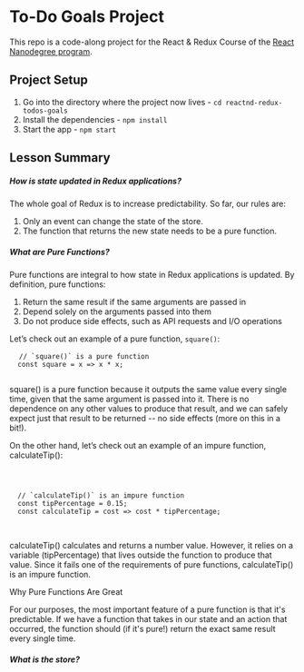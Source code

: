 # To-Do Goals Project

This repo is a code-along project for the React & Redux Course of the [React Nanodegree program](https://www.udacity.com/course/react-nanodegree--nd019).

## Project Setup
1. Go into the directory where the project now lives - `cd reactnd-redux-todos-goals`
2. Install the dependencies - `npm install`
3. Start the app - `npm start`

## Lesson Summary
<h5> How is state updated in Redux applications?</h5>
The whole goal of Redux is to increase predictability.
So far, our rules are:
<ol>
  <li>Only an event can change the state of the store.</li>
  <li>The function that returns the new state needs to be a pure function.</li>
</ol>
<h5>What are Pure Functions? </h5>

<p>Pure functions are integral to how state in Redux applications is updated. By definition, pure functions:</p>
<ol>
  <li>Return the same result if the same arguments are passed in </li>
  <li>Depend solely on the arguments passed into them </li>
  <li>Do not produce side effects, such as API requests and I/O operations </li>
</ol>

<p>Let’s check out an example of a pure function, <code>square()</code>:</p>
  <pre>
  <code class="lang-js"><span class="hljs-comment">// `square()` is a pure function</span>
  <span class="hljs-keyword">const</span> square = x =&gt; x * x;
  </code>
</pre>
square() is a pure function because it outputs the same value every single time, given that the same argument is passed into it. There is no dependence on any other values to produce that result, and we can safely expect just that result to be returned -- no side effects (more on this in a bit!).

On the other hand, let’s check out an example of an impure function, calculateTip():
<code class="lang-js">
  <pre>
  <span>// `calculateTip()` is an impure function</span>
  <span>const</span> tipPercentage = <span class="hljs-number">0.15</span>;
  <span>const</span> calculateTip = cost =&gt; cost * tipPercentage;
  </code>
  </pre>
 </code>

calculateTip() calculates and returns a number value. However, it relies on a variable (tipPercentage) that lives outside the function to produce that value. Since it fails one of the requirements of pure functions, calculateTip() is an impure function.

<p>Why Pure Functions Are Great</p>
For our purposes, the most important feature of a pure function is that it's predictable. If we have a function that takes in our state and an action that occurred, the function should (if it's pure!) return the exact same result every single time.

<h5>What is the store?</h5>
